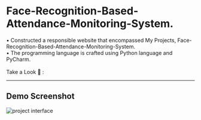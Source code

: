 # Face-Recognition-Based-Attendance-Monitoring-System.
• Constructed a responsible website that encompassed My Projects, Face-Recognition-Based-Attendance-Monitoring-System. <br>
• The programming language is crafted using Python language and PyCharm. <br> <br>
Take a Look 👀 :

<hr>
<h2>Demo Screenshot</h2>

![project interface](https://github.com/user-attachments/assets/098c8e9c-63f4-4300-8b7d-6621983b35a9)

